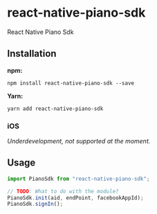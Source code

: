 # react-native-piano-sdk

React Native Piano Sdk

## Installation

**npm:**

    npm install react-native-piano-sdk --save

**Yarn:**

    yarn add react-native-piano-sdk

### iOS

_Underdevelopment, not supported at the moment._

## Usage

```javascript
import PianoSdk from "react-native-piano-sdk";

// TODO: What to do with the module?
PianoSdk.init(aid, endPoint, facebookAppId);
PianoSdk.signIn();
```

